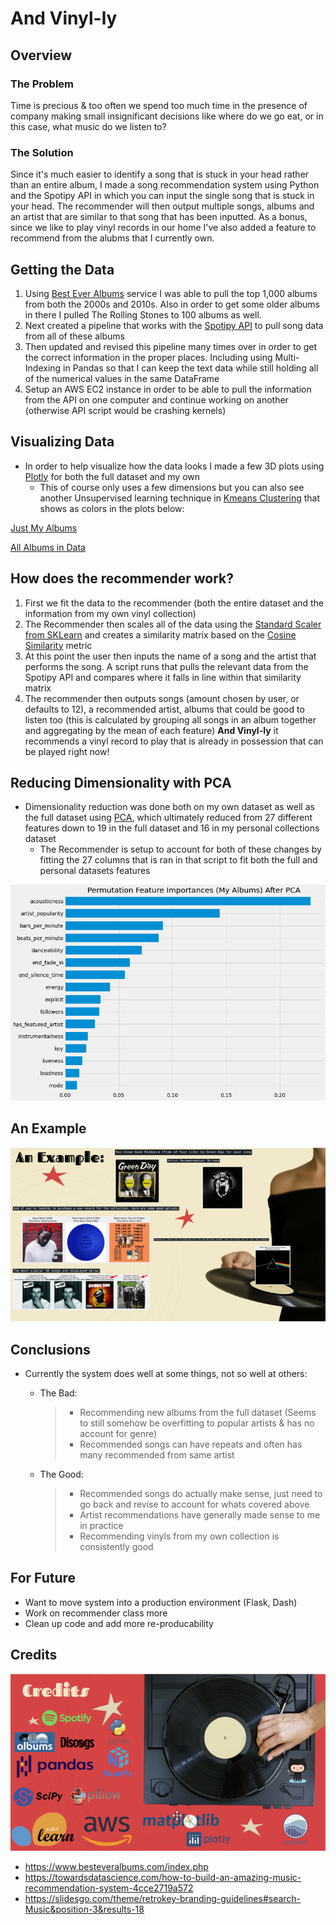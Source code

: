 # And Vinyl-ly

## Overview

### The Problem

Time is precious & too often we spend too much time in the presence of company making small insignificant decisions like where do we go eat, or in this case, what music do we listen to?

### The Solution

Since it's much easier to identify a song that is stuck in your head rather than an entire album, I made a song recommendation system using Python and the Spotipy API in which you can input the single song that is stuck in your head. The recommender will then output multiple songs, albums and an artist that are similar to that song that has been inputted. As a bonus, since we like to play vinyl records in our home I've also added a feature to recommend from the alubms that I currently own.

## Getting the Data

1) Using [Best Ever Albums](https://www.besteveralbums.com/index.php) service I was able to pull the top 1,000 albums from both the 2000s and 2010s. Also in order to get some older albums in there I pulled The Rolling Stones to 100 albums as well.
2) Next created a pipeline that works with the [Spotipy API](https://spotipy.readthedocs.io/en/2.18.0/) to pull song data from all of these albums
3) Then updated and revised this pipeline many times over in order to get the correct information in the proper places. Including using Multi-Indexing in Pandas so that I can keep the text data while still holding all of the numerical values in the same DataFrame
4) Setup an AWS EC2 instance in order to be able to pull the information from the API on one computer and continue working on another (otherwise API script would be crashing kernels)

## Visualizing Data

* In order to help visualize how the data looks I made a few 3D plots using [Plotly](https://plotly.com/) for both the full dataset and my own
  * This of course only uses a few dimensions but you can also see another Unsupervised learning technique in [Kmeans Clustering](https://scikit-learn.org/stable/modules/generated/sklearn.cluster.KMeans.html?highlight=kmeans#sklearn.cluster.KMeans) that shows as colors in the plots below:

[Just My Albums](https://plotly.com/~ltonstad/1/)

[All Albums in Data](https://plotly.com/~ltonstad/5/)

## How does the recommender work?

1) First we fit the data to the recommender (both the entire dataset and the information from my own vinyl collection)
2) The Recommender then scales all of the data using the [Standard Scaler from SKLearn](https://scikit-learn.org/stable/modules/generated/sklearn.preprocessing.StandardScaler.html) and creates a similarity matrix based on the [Cosine Similarity](https://scikit-learn.org/stable/modules/generated/sklearn.metrics.pairwise.cosine_similarity.html) metric
3) At this point the user then inputs the name of a song and the artist that performs the song. A script runs that pulls the relevant data from the Spotipy API and compares where it falls in line within that similarity matrix
4) The recommender then outputs songs (amount chosen by user, or defaults to 12), a recommended artist, albums that could be good to listen too (this is calculated by grouping all songs in an album together and aggregating by the mean of each feature) **And Vinyl-ly** it recommends a vinyl record to play that is already in possession that can be played right now!

## Reducing Dimensionality with PCA

* Dimensionality reduction was done both on my own dataset as well as the full dataset using [PCA](https://scikit-learn.org/stable/modules/generated/sklearn.decomposition.PCA.html?highlight=pca#sklearn.decomposition.PCA), which ultimately reduced from 27 different features down to 19 in the full dataset and 16 in my personal collections dataset
  * The Recommender is setup to account for both of these changes by fitting the 27 columns that is ran in that script to fit both the full and personal datasets features

![PCA](images/pca_feature_importance_mine.png)

## An Example

![Example](images/example.png)

## Conclusions

* Currently the system does well at some things, not so well at others:
  * The Bad:
  
    > * Recommending new albums from the full dataset (Seems to still somehow be overfitting to popular artists & has no account for genre)
    > * Recommended songs can have repeats and often has many recommended from same artist
  * The Good:
  
    > * Recommended songs do actually make sense, just need to go back and revise to account for whats covered above
    > * Artist recommendations have generally made sense to me in practice
    > * Recommending vinyls from my own collection is consistently good

## For Future

* Want to move system into a production environment (Flask, Dash)
* Work on recommender class more
* Clean up code and add more re-producability

## Credits

![Stack](images/cap3_tach_stack.png)

* https://www.besteveralbums.com/index.php
* https://towardsdatascience.com/how-to-build-an-amazing-music-recommendation-system-4cce2719a572
* https://slidesgo.com/theme/retrokey-branding-guidelines#search-Music&position-3&results-18
